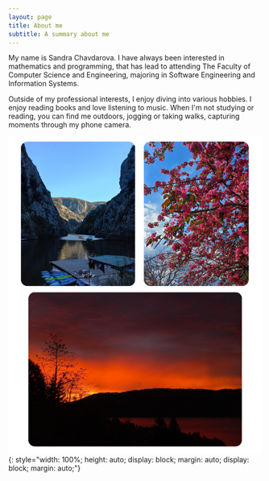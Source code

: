 ```yaml
---
layout: page
title: About me
subtitle: A summary about me
---
```


My name is Sandra Chavdarova. I have always been interested in mathematics and programming, that has lead to attending The Faculty of Computer Science and Engineering, majoring in Software Engineering and Information Systems.

Outside of my professional interests, I enjoy diving into various hobbies. I enjoy reading books and love listening to music. When I'm not studying or reading, you can find me outdoors, jogging or taking walks, capturing moments through my phone camera.


![Jogging](/assets/img/photography.png){: style="width: 100%; height: auto; display: block; margin: auto; display: block; margin: auto;"}

